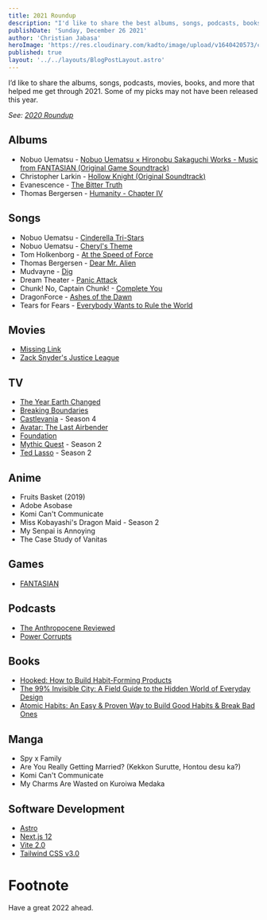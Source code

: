 ```yaml
---
title: 2021 Roundup
description: "I'd like to share the best albums, songs, podcasts, books, TV shows, and movies that helped me get through 2021."
publishDate: 'Sunday, December 26 2021'
author: 'Christian Jabasa'
heroImage: 'https://res.cloudinary.com/kadto/image/upload/v1640420573/cljabasa/blog/20211226-2021-roundup/ibrahim-boran-EP5m7d5neWA-unsplash_optimized.jpg'
published: true
layout: '../../layouts/BlogPostLayout.astro'
---
```


I’d like to share the albums, songs, podcasts, movies, books, and more that helped me get through 2021. Some of my picks may not have been released this year.

_See: [2020 Roundup](/blog/2020-roundup)_

## Albums
* Nobuo Uematsu - [Nobuo Uematsu × Hironobu Sakaguchi Works - Music from FANTASIAN (Original Game Soundtrack)](https://music.apple.com/ph/album/%E6%A4%8D%E6%9D%BE%E4%BC%B8%E5%A4%AB-%E5%9D%82%E5%8F%A3%E5%8D%9A%E4%BF%A1-%E4%BD%9C%E5%93%81%E9%9B%86-music-from-fantasian-%E3%82%AA%E3%83%AA%E3%82%B8%E3%83%8A%E3%83%AB-%E3%82%B2%E3%83%BC%E3%83%A0-%E3%82%B5%E3%82%A6%E3%83%B3%E3%83%89%E3%83%88%E3%83%A9%E3%83%83%E3%82%AF/1576490134)
* Christopher Larkin - [Hollow Knight (Original Soundtrack)](https://music.apple.com/ph/album/everybody-wants-to-rule-the-world/1440813508?i=1440813515)
* Evanescence - [The Bitter Truth](https://music.apple.com/ph/album/the-bitter-truth/1541326602)
* Thomas Bergersen - [Humanity - Chapter IV](https://music.apple.com/ph/album/humanity-chapter-iv/1582544647)

## Songs
* Nobuo Uematsu - [Cinderella Tri-Stars](https://music.apple.com/ph/album/cinderella-tri-stars/1576490134?i=1576490509)
* Nobuo Uematsu - [Cheryl's Theme](https://music.apple.com/ph/album/cheryls-theme/1576490134?i=1576490859)
* Tom Holkenborg - [At the Speed of Force](https://music.apple.com/ph/album/at-the-speed-of-force/1557748015?i=1557751242)
* Thomas Bergersen - [Dear Mr. Alien](https://music.apple.com/ph/album/dear-mr-alien/1582544647?i=1582544670)
* Mudvayne - [Dig](https://music.apple.com/ph/album/dig/253980317?i=253980326)
* Dream Theater - [Panic Attack](https://music.apple.com/ph/album/panic-attack/65615441?i=65615242)
* Chunk! No, Captain Chunk! - [Complete You](https://music.apple.com/ph/album/complete-you/1565067447?i=1565067702)
* DragonForce - [Ashes of the Dawn](https://music.apple.com/ph/album/ashes-of-the-dawn/1236033251?i=1236033258)
* Tears for Fears - [Everybody Wants to Rule the World](https://music.apple.com/ph/album/everybody-wants-to-rule-the-world/1440813508?i=1440813515)

## Movies
* [Missing Link](https://tv.apple.com/ph/movie/missing-link/umc.cmc.6xh3w8jhl3tep95qgvxeg1r0a)
* [Zack Snyder's Justice League](https://tv.apple.com/ph/movie/zack-snyders-justice-league/umc.cmc.6opq6ln7in5cgavxwswp2yzrj)

## TV
* [The Year Earth Changed](https://tv.apple.com/ph/movie/the-year-earth-changed/umc.cmc.3fob3t7nfhehpb3ilgynzxmnu)
* [Breaking Boundaries](https://www.netflix.com/title/81336476)
* [Castlevania](https://www.netflix.com/title/80095241) - Season 4
* [Avatar: The Last Airbender](https://www.netflix.com/title/70142405)
* [Foundation](https://tv.apple.com/us/show/foundation/umc.cmc.5983fipzqbicvrve6jdfep4x3)
* [Mythic Quest](https://tv.apple.com/us/show/mythic-quest/umc.cmc.1nfdfd5zlk05fo1bwwetzldy3) - Season 2
* [Ted Lasso](https://tv.apple.com/us/show/ted-lasso/umc.cmc.vtoh0mn0xn7t3c643xqonfzy) - Season 2

## Anime
* Fruits Basket (2019)
* Adobe Asobase
* Komi Can't Communicate
* Miss Kobayashi's Dragon Maid - Season 2
* My Senpai is Annoying
* The Case Study of Vanitas

## Games
* [FANTASIAN](https://apps.apple.com/us/app/fantasian/id1517339045)

## Podcasts
* [The Anthropocene Reviewed](https://podcasts.apple.com/ph/podcast/the-anthropocene-reviewed/id1342003491)
* [Power Corrupts](https://podcasts.apple.com/ph/podcast/power-corrupts/id1458750622)

## Books
* [Hooked: How to Build Habit-Forming Products](https://www.fullybookedonline.com/book-business-hooked-how-to-build-habit-forming-products-hardcover-by-nir-eyal.html)
* [The 99% Invisible City: A Field Guide to the Hidden World of Everyday Design](https://www.fullybookedonline.com/book-the-99-invisible-city-hardcover-by-roman-mars.html)
* [Atomic Habits: An Easy & Proven Way to Build Good Habits & Break Bad Ones](https://www.fullybookedonline.com/book-professional-psychology-atomic-habits-by-james-clear.html)

## Manga
* Spy x Family
* Are You Really Getting Married? (Kekkon Surutte, Hontou desu ka?)
* Komi Can't Communicate
* My Charms Are Wasted on Kuroiwa Medaka

## Software Development
* [Astro](https://astro.build)
* [Next.js 12](https://nextjs.org/blog/next-12)
* [Vite 2.0](https://vitejs.dev/blog/announcing-vite2.html)
* [Tailwind CSS v3.0](https://tailwindcss.com/blog/tailwindcss-v3)

# Footnote

Have a great 2022 ahead.
